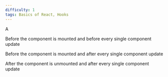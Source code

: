 ```yaml
---
difficulty: 1
tags: Basics of React, Hooks
---
```


A


Before the component is mounted and before every single component update


Before the component is mounted and after every single component update


After the component is unmounted and after every single component update

